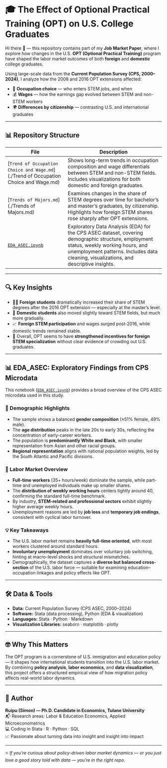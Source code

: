 # 🎓 The Effect of Optional Practical Training (OPT) on U.S. College Graduates

Hi there 👋 — this repository contains part of my **Job Market Paper**, where I explore how changes in the U.S. **OPT (Optional Practical Training)** program have shaped the labor market outcomes of both **foreign** and **domestic** college graduates.

Using large-scale data from the **Current Population Survey (CPS, 2000–2024)**, I analyze how the 2008 and 2016 OPT extensions affected:
- 🎯 **Occupation choice** — who enters STEM jobs, and when  
- 💰 **Wages** — how the earnings gap evolved between STEM and non-STEM workers  
- 🌍 **Differences by citizenship** — contrasting U.S. and international graduates  

---

## 📊 Repository Structure

| File | Description |
|------|--------------|
| [`Trend of Occupation Choice and Wage.md`](./Trend of Occupation Choice and Wage.md) | Shows long-term trends in occupation composition and wage differentials between STEM and non-STEM fields. Includes visualizations for both domestic and foreign graduates. |
| [`Trends of Majors.md`](./Trends of Majors.md) | Examines changes in the share of STEM degrees over time for bachelor’s and master’s graduates, by citizenship. Highlights how foreign STEM shares rose sharply after OPT extensions. |
| [`EDA_ASEC.ipynb`](./EDA_ASEC.ipynb) | Exploratory Data Analysis (EDA) for the CPS ASEC dataset, covering demographic structure, employment status, weekly working hours, and unemployment patterns. Includes data cleaning, visualizations, and descriptive insights. |

---

## 🔍 Key Insights

- 🧑‍🎓 **Foreign students** dramatically increased their share of STEM degrees after the 2016 OPT extension — especially at the master’s level.  
- 💼 **Domestic students** also moved slightly toward STEM fields, but much more gradually.  
- 📈 **Foreign STEM participation** and wages surged post-2016, while domestic trends remained stable.  
- 💬 Overall, OPT seems to have **strengthened incentives for foreign STEM specialization** without clear evidence of crowding out U.S. graduates.  

---

## 📊 EDA_ASEC: Exploratory Findings from CPS Microdata

This notebook ([`EDA_ASEC.ipynb`](./EDA_ASEC.ipynb)) provides a broad overview of the CPS ASEC microdata used in this study.

### 🧱 Demographic Highlights
- The sample shows a balanced **gender composition** (≈51% female, 49% male).  
- The **age distribution** peaks in the late 20s to early 30s, reflecting the concentration of early-career workers.  
- The population is **predominantly White and Black**, with smaller representation from Asian and other racial groups.  
- **Regional representation** aligns with national population weights, led by the South Atlantic and Pacific divisions.

### 💼 Labor Market Overview
- **Full-time workers** (35+ hours/week) dominate the sample, while part-time and unemployed individuals make up smaller shares.  
- The **distribution of weekly working hours** centers tightly around 40, confirming the standard full-time benchmark.  
- By industry, **STEM-related and professional sectors** exhibit slightly higher average weekly hours.  
- Unemployment reasons are led by **job loss** and **temporary job endings**, consistent with cyclical labor turnover.

### 💡 Key Takeaways
- The U.S. labor market remains **heavily full-time oriented**, with most workers clustered around standard hours.  
- **Involuntary unemployment** dominates over voluntary job switching, hinting at macro-level shocks and structural mismatches.  
- Demographically, the dataset captures a **diverse but balanced cross-section** of the U.S. labor force — suitable for examining education–occupation linkages and policy effects like OPT.

---

## 🛠️ Data & Tools

- **Data:** Current Population Survey (CPS ASEC, 2000–2024)  
- **Software:** Stata (data processing), Python (EDA & visualization)  
- **Languages:** Stata · Python · Markdown  
- **Visualization Libraries:** seaborn · matplotlib · plotly  

---

## 🤓 Why This Matters

The OPT program is a cornerstone of U.S. immigration and education policy — it shapes how international students transition into the U.S. labor market.  
By combining **policy analysis**, **labor economics**, and **data visualization**, this project offers a structured empirical view of how migration policy affects real-world labor dynamics.

---

## 🧠 Author

**Ruipu (Simon) — Ph.D. Candidate in Economics, Tulane University**  
📬 Research areas: Labor & Education Economics, Applied Microeconometrics  
💻 Coding in Stata · R · Python · SQL  
📈 Passionate about turning data into insight and insight into impact  

---

⭐ *If you’re curious about policy-driven labor market dynamics — or you just love a good story told with data — you’re in the right repo.*
